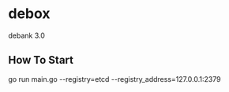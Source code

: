 # debox
debank 3.0

## How To Start
 go run main.go --registry=etcd --registry_address=127.0.0.1:2379